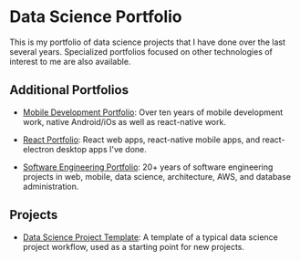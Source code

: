 # Data Science Portfolio
This is my portfolio of data science projects that I have done over the last several years.  Specialized portfolios focused on other technologies of interest to me are also available.

## Additional Portfolios

  - [Mobile Development Portfolio](https://github.com/garygause/portfolio-mobile): Over ten years of mobile development work, native Android/iOs as well as react-native work.
  
  - [React Portfolio](https://github.com/garygause/portfolio-react): React web apps, react-native mobile apps, and react-electron desktop apps I've done.

  - [Software Engineering Portfolio](https://github.com/garygause/portfolio): 20+ years of software engineering projects in web, mobile, data science, architecture, AWS, and database administration.

## Projects

  - [Data Science Project Template](datascience-project-template/): A template of a typical data science project workflow, used as a starting point for new projects.
  
